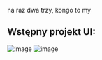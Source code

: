 na raz dwa trzy, kongo to my 

## Wstępny projekt UI:

![image](https://github.com/user-attachments/assets/0273490a-754e-49de-96f3-6b602ea0e24f)
![image](https://github.com/user-attachments/assets/e5c4c4aa-4005-47d3-b0db-236700eb25b7)

